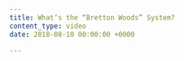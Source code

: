 ```yaml
---
title: What’s the “Bretton Woods” System?
content_type: video
date: 2018-08-10 00:00:00 +0000

---
```


